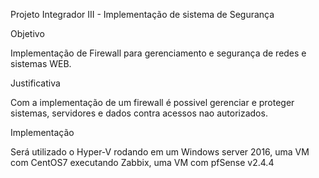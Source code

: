Projeto Integrador III - Implementação de sistema de Segurança

Objetivo

Implementação de Firewall para gerenciamento e segurança de redes e sistemas WEB.

Justificativa

Com a implementação de um firewall é possivel gerenciar e proteger sistemas, servidores e dados contra acessos nao autorizados.

Implementação

Será utilizado o Hyper-V rodando em um Windows server 2016, uma VM com CentOS7 executando Zabbix, uma VM com pfSense v2.4.4


